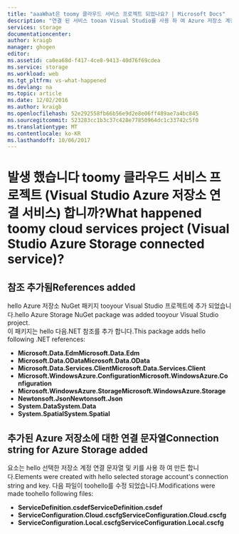 ```yaml
---
title: "aaaWhat은 toomy 클라우드 서비스 프로젝트 되었나요? | Microsoft Docs"
description: "연결 된 서비스 tooan Visual Studio를 사용 하 여 Azure 저장소 계정을 연결 후 클라우드 서비스 프로젝트에서 결과 설명 합니다."
services: storage
documentationcenter: 
author: kraigb
manager: ghogen
editor: 
ms.assetid: ca0ea68d-f417-4ce8-9413-40d76f69cdea
ms.service: storage
ms.workload: web
ms.tgt_pltfrm: vs-what-happened
ms.devlang: na
ms.topic: article
ms.date: 12/02/2016
ms.author: kraigb
ms.openlocfilehash: 52e292558fb66b56e9d2e8e06ff489ae7a4bc845
ms.sourcegitcommit: 523283cc1b3c37c428e77850964dc1c33742c5f0
ms.translationtype: MT
ms.contentlocale: ko-KR
ms.lasthandoff: 10/06/2017
---
```

# <a name="what-happened-toomy-cloud-services-project-visual-studio-azure-storage-connected-service"></a><span data-ttu-id="079ae-104">발생 했습니다 toomy 클라우드 서비스 프로젝트 (Visual Studio Azure 저장소 연결 서비스) 합니까?</span><span class="sxs-lookup"><span data-stu-id="079ae-104">What happened toomy cloud services project (Visual Studio Azure Storage connected service)?</span></span>
## <a name="references-added"></a><span data-ttu-id="079ae-105">참조 추가됨</span><span class="sxs-lookup"><span data-stu-id="079ae-105">References added</span></span>
<span data-ttu-id="079ae-106">hello Azure 저장소 NuGet 패키지 tooyour Visual Studio 프로젝트에 추가 되었습니다.</span><span class="sxs-lookup"><span data-stu-id="079ae-106">hello Azure Storage NuGet package was added tooyour Visual Studio project.</span></span>  
<span data-ttu-id="079ae-107">이 패키지는 hello 다음.NET 참조를 추가 합니다.</span><span class="sxs-lookup"><span data-stu-id="079ae-107">This package adds hello following .NET references:</span></span>

* <span data-ttu-id="079ae-108">**Microsoft.Data.Edm**</span><span class="sxs-lookup"><span data-stu-id="079ae-108">**Microsoft.Data.Edm**</span></span>
* <span data-ttu-id="079ae-109">**Microsoft.Data.OData**</span><span class="sxs-lookup"><span data-stu-id="079ae-109">**Microsoft.Data.OData**</span></span>
* <span data-ttu-id="079ae-110">**Microsoft.Data.Services.Client**</span><span class="sxs-lookup"><span data-stu-id="079ae-110">**Microsoft.Data.Services.Client**</span></span>
* <span data-ttu-id="079ae-111">**Microsoft.WindowsAzure.Configuration**</span><span class="sxs-lookup"><span data-stu-id="079ae-111">**Microsoft.WindowsAzure.Configuration**</span></span>
* <span data-ttu-id="079ae-112">**Microsoft.WindowsAzure.Storage**</span><span class="sxs-lookup"><span data-stu-id="079ae-112">**Microsoft.WindowsAzure.Storage**</span></span>
* <span data-ttu-id="079ae-113">**Newtonsoft.Json**</span><span class="sxs-lookup"><span data-stu-id="079ae-113">**Newtonsoft.Json**</span></span>
* <span data-ttu-id="079ae-114">**System.Data**</span><span class="sxs-lookup"><span data-stu-id="079ae-114">**System.Data**</span></span>
* <span data-ttu-id="079ae-115">**System.Spatial**</span><span class="sxs-lookup"><span data-stu-id="079ae-115">**System.Spatial**</span></span>

## <a name="connection-string-for-azure-storage-added"></a><span data-ttu-id="079ae-116">추가된 Azure 저장소에 대한 연결 문자열</span><span class="sxs-lookup"><span data-stu-id="079ae-116">Connection string for Azure Storage added</span></span>
<span data-ttu-id="079ae-117">요소는 hello 선택한 저장소 계정 연결 문자열 및 키를 사용 하 여 만든 합니다.</span><span class="sxs-lookup"><span data-stu-id="079ae-117">Elements were created with hello selected storage account's connection string and key.</span></span> <span data-ttu-id="079ae-118">다음 파일이 toohello를 수정 되었습니다.</span><span class="sxs-lookup"><span data-stu-id="079ae-118">Modifications were made toohello following files:</span></span>

* <span data-ttu-id="079ae-119">**ServiceDefinition.csdef**</span><span class="sxs-lookup"><span data-stu-id="079ae-119">**ServiceDefinition.csdef**</span></span>
* <span data-ttu-id="079ae-120">**ServiceConfiguration.Cloud.cscfg**</span><span class="sxs-lookup"><span data-stu-id="079ae-120">**ServiceConfiguration.Cloud.cscfg**</span></span>
* <span data-ttu-id="079ae-121">**ServiceConfiguration.Local.cscfg**</span><span class="sxs-lookup"><span data-stu-id="079ae-121">**ServiceConfiguration.Local.cscfg**</span></span>

